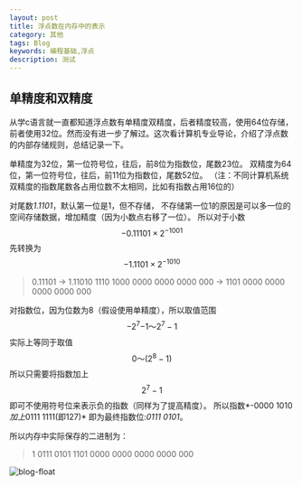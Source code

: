 ```yaml
---
layout: post
title: 浮点数在内存中的表示
category: 其他
tags: Blog
keywords: 编程基础,浮点
description: 测试
---
```

## 单精度和双精度
从学c语言就一直都知道浮点数有单精度双精度，后者精度较高，使用64位存储，前者使用32位。然而没有进一步了解过。这次看计算机专业导论，介绍了浮点数的内部存储规则，总结记录一下。

单精度为32位，第一位符号位，往后，前8位为指数位，尾数23位。
双精度为64位，第一位符号位，往后，前11位为指数位，尾数52位。
（注：不同计算机系统双精度的指数尾数各占用位数不太相同，比如有指数占用16位的）

对尾数*1.1101*，默认第一位是1，但不存储，
不存储第一位1的原因是可以多一位的空间存储数据，增加精度（因为小数点右移了一位）。
所以对于小数
$$ -0.11101 \times 2^{-1001}	$$
	先转换为
$$ -1.1101 \times2^{-1010} $$

>0.11101 -> 1.11010
>1110 1000 0000 0000 0000 000 -> 1101 0000 0000 0000 0000 000

对指数位，因为位数为8（假设使用单精度），所以取值范围$$-2^7{-1}～2^7-1$$
实际上等同于取值$$0～(2^8-1)$$所以只需要将指数加上$$2^7-1$$即可不使用符号位来表示负的指数（同样为了提高精度）。 
	所以指数*-0000 1010*加上*0111 1111(即127)*
即为最终指数位:*0111 0101*。

所以内存中实际保存的二进制为：
	
>1 0111 0101  1101 0000 0000 0000 0000 000 

![blog-float](http://7xqjl4.com1.z0.glb.clouddn.com/blog-float.png)


